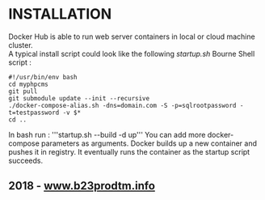 # INSTALLATION
Docker Hub is able to run web server containers in local or cloud machine cluster.  
A typical install script could look like the following _startup.sh_ 
Bourne Shell script :

	#!/usr/bin/env bash
	cd myphpcms
	git pull
	git submodule update --init --recursive
	./docker-compose-alias.sh -dns=domain.com -S -p=sqlrootpassword -t=testpassword -v $*
	cd ..

In bash run : '''startup.sh --build -d up''' You can add more docker-compose parameters as arguments.
Docker builds up a new container and pushes it in registry. 
It eventually runs the container as the startup script succeeds.

2018 - www.b23prodtm.info
-------------------------


